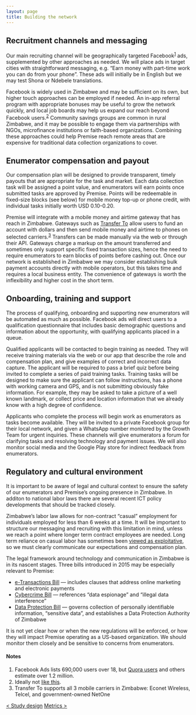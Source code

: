 ```yaml
---
layout: page
title: Building the network
---
```


## Recruitment channels and messaging
Our main recruiting channel will be geographically targeted Facebook<sup><a href="#notes">1</a></sup> ads, supplemented by other approaches as needed. We will place ads in target cities with straightforward messaging, e.g. “Earn money with part-time work you can do from your phone”. These ads will initially be in English but we may test Shona or Ndebele translations.

Facebook is widely used in Zimbabwe and may be sufficient on its own, but higher touch approaches can be employed if needed. An in-app referral program with appropriate bonuses may be useful to grow the network quickly, and local job boards may help us expand our reach beyond Facebook users.<sup><a href="#notes">2</a></sup> Community savings groups are common in rural Zimbabwe, and it may be possible to engage them via partnerships with NGOs, microfinance institutions or faith-based organizations. Combining these approaches could help Premise reach remote areas that are expensive for traditional data collection organizations to cover.

## Enumerator compensation and payout
Our compensation plan will be designed to provide transparent, timely payouts that are appropriate for the task and market. Each data collection task will be assigned a point value, and enumerators will earn points once submitted tasks are approved by Premise. Points will be redeemable in fixed-size blocks (see below) for mobile money top-up or phone credit, with individual tasks initially worth USD 0.10-0.20.

Premise will integrate with a mobile money and airtime gateway that has reach in Zimbabwe. Gateways such as [Transfer To](http://www.transfer-to.com) allow users to fund an account with dollars and then send mobile money and airtime to phones on selected carriers.<sup><a href="#notes">3</a></sup> Transfers can be made manually via the web or through their API. Gateways charge a markup on the amount transferred and sometimes only support specific fixed transaction sizes, hence the need to require enumerators to earn blocks of points before cashing out. Once our network is established in Zimbabwe we may consider establishing bulk payment accounts directly with mobile operators, but this takes time and requires a local business entity. The convenience of gateways is worth the inflexibility and higher cost in the short term.

## Onboarding, training and support
The process of qualifying, onboarding and supporting new enumerators will be automated as much as possible. Facebook ads will direct users to a qualification questionnaire that includes basic demographic questions and information about the opportunity, with qualifying applicants placed in a queue.

Qualified applicants will be contacted to begin training as needed. They will receive training materials via the web or our app that describe the role and compensation plan, and give examples of correct and incorrect data capture. The applicant will be required to pass a brief quiz before being invited to complete a series of paid training tasks. Training tasks will be designed to make sure the applicant can follow instructions, has a phone with working camera and GPS, and is not submitting obviously fake information. For example, they may be asked to take a picture of a well known landmark, or collect price and location information that we already know with a high degree of confidence.

Applicants who complete the process will begin work as enumerators as tasks become available. They will be invited to a private Facebook group for their local network, and given a WhatsApp number monitored by the Growth Team for urgent inquiries. These channels will give enumerators a forum for clarifying tasks and resolving technology and payment issues. We will also monitor social media and the Google Play store for indirect feedback from enumerators.

## Regulatory and cultural environment
It is important to be aware of legal and cultural context to ensure the safety of our enumerators and Premise’s ongoing presence in Zimbabwe. In additon to national labor laws there are several recent ICT policy developments that should be tracked closely.

Zimbabwe’s labor law allows for non-contract “casual” employment for individuals employed for less than 6 weeks at a time. It will be important to structure our messaging and recruiting with this limitation in mind, unless we reach a point where longer term contract employees are needed. Long term reliance on casual labor has sometimes been [viewed as exploitative](https://www.newsday.co.zw/2014/08/13/zims-casualisation-labour-leads-new-form-exploitation/), so we must clearly communicate our expectations and compensation plan.

The legal framework around technology and communication in Zimbabwe is in its nascent stages. Three bills introduced in 2015 may be especially relevant to Premise: 

* [e-Transactions Bill](http://www.techzim.co.zw/2015/09/as-parliament-tables-e-transactions-bill-heres-how-it-will-benefit-zimbabweans/) &mdash; includes clauses that address online marketing and electronic payments
* [Cybercrime Bill](http://www.techzim.co.zw/2015/10/child-porn-spam-everything-illegal-under-zimbabwes-draft-cybercrime-bill/) &mdash; references “data espionage” and “illegal data interference”
* [Data Protection Bill](http://www.techzim.co.zw/2015/11/understanding-zimbabwes-draft-data-protection-bill/) &mdash; governs collection of personally identifiable information, “sensitive data”, and establishes a Data Protection Authority of Zimbabwe

It is not yet clear how or when the new regulations will be enforced, or how they will impact Premise operating as a US-based organization. We should monitor them closely and be sensitive to concerns from enumerators.

#### Notes

<ol id="notes">
  <li>Facebook Ads lists 690,000 users over 18, but <a href="https://www.quora.com/How-many-people-are-using-Facebook-in-Zimbabwe">Quora users</a> and others estimate over 1.2 million.</li>
  <li>Ideally not <a href="http://www.jobofmine.com/job/view/id/90877787/post_id/90877799">like this</a>.</li>
  <li>Transfer To supports all 3 mobile carriers in Zimbabwe: Econet Wireless, Telcel, and government-owned NetOne</li>
</ol>

<div class="pagination">
  <a class="pagination-item older" href="{{ site.baseurl }}/1_study_design">< Study design</a>
  <a class="pagination-item newer" href="{{ site.baseurl }}/3_metrics">Metrics ></a>
</div>